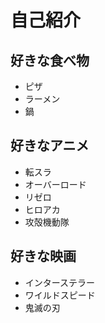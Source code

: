 # 自己紹介

## 好きな食べ物
- ピザ 
- ラーメン
- 鍋

## 好きなアニメ
- 転スラ
- オーバーロード
- リゼロ
- ヒロアカ
- 攻殻機動隊

## 好きな映画
- インターステラー
- ワイルドスピード
- 鬼滅の刃


